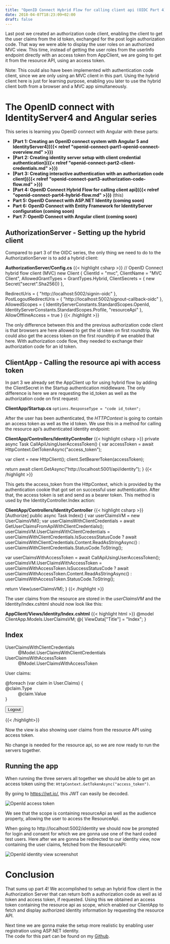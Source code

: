 ```yaml
---
title: "OpenID Connect Hybrid Flow for calling client api (OIDC Part 4)"
date: 2018-04-07T18:23:09+02:00
draft: false
---
```


Last post we created an authorization code client, enabling the client to get
the user claims from the id token, exchanged for the post login authorization
code. That way we were able to display the user roles on an authorized MVC view.
This time, instead of getting the user roles from the userInfo endpoint directly
with an access token from AppClient, we are going to get it from the resource
API, using an access token.

Note: This could also have been implemented with authentication code client,
since we are only using an MVC client in this part. Using the hybrid client here
is just for learning purpose, enabling you later to use the hybrid client both
from a browser and a MVC app simultaneously.

# The OpenID connect with IdentityServer4 and Angular series

This series is learning you OpenID connect with Angular with these parts:

- **[Part 1: Creating an OpenID connect system with Angular 5 and IdentityServer4]({{< relref "openid-connect-part1-openid-connect-overview.md" >}})**
- **[Part 2: Creating identity server setup with client credential authentication]({{< relref "openid-connect-part2-client-credentials.md" >}})**
- **[Part 3: Creating interactive authentication with an authorization code client]({{< relref "openid-connect-part3-authorization-code-flow.md" >}})**
- **[Part 4: OpenID Connect Hybrid Flow for calling client api]({{< relref "openid-connect-part4-hybrid-flow.md" >}})** (this)
- **Part 5: OpenID Connect with ASP.NET Identity (coming soon)**
- **Part 6: OpenID Connect with Entity Framework for IdentityServer configuration (coming soon)**
- **Part 7: OpenID Connect with Angular client (coming soon)**


## AuthorizationServer - Setting up the hybrid client

Compared to part 3 of the OIDC series, the only thing we need to do to the
AuthorizationServer is to add a hybrid client:

**AuthorizationServer/Config.cs** 
{{< highlight csharp >}} 
// OpenID Connect hybrid flow client (MVC) new Client { ClientId = "mvc", ClientName = "MVC
Client", AllowedGrantTypes = GrantTypes.Hybrid,
ClientSecrets =
{
    new Secret("secret".Sha256())
},

RedirectUris = { "http://localhost:5002/signin-oidc" },
PostLogoutRedirectUris = { "http://localhost:5002/signout-callback-oidc" },
AllowedScopes =
{
    IdentityServerConstants.StandardScopes.OpenId,
    IdentityServerConstants.StandardScopes.Profile,
    "resourceApi"
},
AllowOfflineAccess = true
}
{{< /highlight >}}

The only difference between this and the previous authorization code client is
that browsers are here allowed to get the id token on first roundtrip. We could also get the access token on the first roundtrip if we enabled that here. With authorization code flow, they needed to exchange their authorization code for an id token.

## ClientApp - Calling the resource api with access token

In part 3 we already set the AppClient up for using hybrid flow by adding the ClientSecret in the Startup authentication middleware. The only difference is
here we are requesting the id_token as well as the authorization code on first
request:

**ClientApp/Startup.cs** 
``options.ResponseType = "code id_token";``

After the user has been authenticated, the *HTTPContext* is going to contain an
access token as well as the id token. We use this in a method for calling the resource api’s authenticated identity endpoint:

**ClientApp/Controllers/IdentityController** 
{{< highlight csharp >}} private
async Task CallApiUsingUserAccessToken() { 
    var accessToken = await HttpContext.GetTokenAsync("access_token");

var client = new HttpClient();
client.SetBearerToken(accessToken);

return await client.GetAsync("http://localhost:5001/api/identity");
} {{< /highlight >}}

This gets the access_token from the HttpContext, which is provided by the
authentication cookie that got set on successful user authentication. After
that, the access token is set and send as a bearer token. This method is used by
the IdentityController.Index action:

**ClientApp/Controllers/IdentityController**
{{< highlight csharp >}} [Authorize] public async Task Index() { var
userClaimsVM = new UserClaimsVM(); var userClaimsWithClientCredentials = await
GetUserClaimsFromApiWithClientCredentials();
userClaimsVM.UserClaimsWithClientCredentials =
userClaimsWithClientCredentials.IsSuccessStatusCode ? await
userClaimsWithClientCredentials.Content.ReadAsStringAsync() :
userClaimsWithClientCredentials.StatusCode.ToString();

var userClaimsWithAccessToken = await CallApiUsingUserAccessToken();
userClaimsVM.UserClaimsWithAccessToken = userClaimsWithAccessToken.IsSuccessStatusCode ? await userClaimsWithAccessToken.Content.ReadAsStringAsync() : userClaimsWithAccessToken.StatusCode.ToString();

return View(userClaimsVM);
} 
{{< /highlight >}}

The user claims from the resource are stored in the *userClaimsVM* and the
Identity/Index.cshtml should now look like this:

**AppClient/Views/Identity/Index.cshtml** 
{{< highlight html >}} 
@model ClientApp.Models.UserClaimsVM;
@{
    ViewData["Title"] = "Index";
}

<h2>Index</h2>

<dl>
    <dt>
        UserClaimsWithClientCredentials
    </dt>
    <dd>
        @Model.UserClaimsWithClientCredentials
    </dd>
    <dt>
        UserClaimsWithAccessToken
    </dt>
    <dd>
        @Model.UserClaimsWithAccessToken
    </dd>
</dl>

User claims:
<dl>
    @foreach (var claim in User.Claims)
    {
        <dt>@claim.Type</dt>
        <dd>@claim.Value</dd>
    }
</dl>

<form asp-controller="Identity" asp-action="Logout" method="post">
    <button type="submit">Logout</button>
</form>

{{< /highlight>}}

Now the view is also showing user claims from the resource API using access token.

No change is needed for the resource api, so we are now ready to run the
servers together.

## Running the app

When running the three servers all together we should be able to get an access token using the: `HttpContext.GetTokenAsync("access_token")`.

By going to <https://jwt.io/>, this JWT can easily be decoded.

![OpenId access token](/images/openid-connect-part1/access-token.PNG)

We see that the scope is containing resourceApi as well as the audience
property, allowing the user to access the ResourceApi.

When going to http://localhost:5002/identity we should now be prompted for login
and consent for which we are gonna use one of the hard coded test users. Here
after we are gonna be redirected to our identity view, now containing the user
claims, fetched from the ResourceAPI:

![OpenId identity view screenshot](/images/openid-connect/oidc-part4-identity-view.PNG)

# Conclusion

That sums up part 4!
We accomplished to setup an hybrid flow client in the Authorization Server that can return both a authorization code as well as id token and access token, if requested.
Using this we obtained an access token containing the resource api as scope, which enabled our ClientApp to fetch and display authorized identity information by requesting the resource API.

Next time we are gonna make the setup more realistic by enabling user registration using ASP.NET identity.\
The code for this part can be found on my [Github](https://github.com/lydemann/oidc-angular-identityserver/tree/master/Solution%203%20-%20OIDC%20with%20Hybrid%20flow%20and%20call%20api).